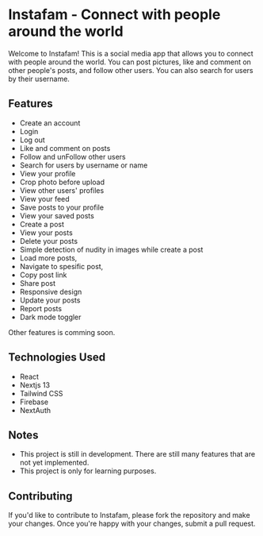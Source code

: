 # Instafam - Connect with people around the world

Welcome to Instafam! This is a social media app that allows you to connect with people around the world. You can post pictures, like and comment on other people's posts, and follow other users. You can also search for users by their username.


## Features

- Create an account
- Login
- Log out
- Like and comment on posts
- Follow and unFollow other users
- Search for users by username or name
- View your profile
- Crop photo before upload
- View other users' profiles
- View your feed
- Save posts to your profile
- View your saved posts
- Create a post
- View your posts
- Delete your posts
- Simple detection of nudity in images while create a post
- Load more posts,
- Navigate to spesific post,
- Copy post link
- Share post
- Responsive design
- Update your posts
- Report posts
- Dark mode toggler

Other features is comming soon.

## Technologies Used

- React
- Nextjs 13
- Tailwind CSS
- Firebase
- NextAuth

## Notes 

- This project is still in development. There are still many features that are not yet implemented.
- This project is only for learning purposes.

## Contributing

If you'd like to contribute to Instafam, please fork the repository and make your changes. Once you're happy with your changes, submit a pull request.

